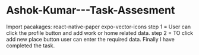 # Ashok-Kumar---Task-Assesment
Import pacakages: 
react-native-paper
expo-vector-icons
step 1 = User can click the profile button and add work or home related data.
step 2 = TO click add new place button user can enter the required data.
Finally I have completed the task.
